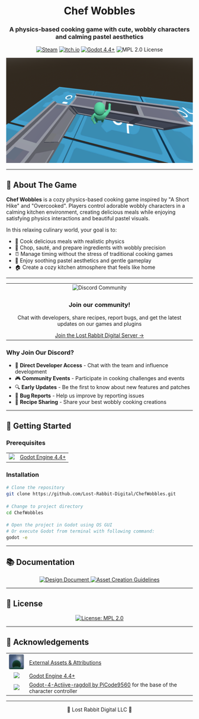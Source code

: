 <div align="center">
  <h1>Chef Wobbles</h1> 
  <h3>A physics-based cooking game with cute, wobbly characters and calming pastel aesthetics</h3>
  
  <p>
    <a href="https://store.steampowered.com/app/XXXXXXX/Chef_Wobbles/" target="_blank"><img src="https://img.shields.io/badge/Steam-Coming_Soon-blue?style=for-the-badge&logo=steam" alt="Steam"></a>
    <a href="https://lost-rabbit-digital.itch.io/chef-wobbles" target="_blank"><img src="https://img.shields.io/badge/itch.io-Coming_Soon-red?style=for-the-badge&logo=itch.io" alt="itch.io"></a>
    <a href="https://godotengine.org/" target="_blank"><img src="https://img.shields.io/badge/Godot-4.4+-blue?style=for-the-badge&logo=godot-engine" alt="Godot 4.4+"></a>
    <img src="https://img.shields.io/badge/license-MPL_2.0-yellow?style=for-the-badge" alt="MPL 2.0 License">
  </p>
</div>

<div align="center">
  <img src="project_management/screenshots/main_game_screenshot.png" alt="Game Screenshot" width="600"/>
</div>

---

## 📖 About The Game

**Chef Wobbles** is a cozy physics-based cooking game inspired by "A Short Hike" and "Overcooked". Players control adorable wobbly characters in a calming kitchen environment, creating delicious meals while enjoying satisfying physics interactions and beautiful pastel visuals.

In this relaxing culinary world, your goal is to:
- 🍳 Cook delicious meals with realistic physics
- 🥕 Chop, sauté, and prepare ingredients with wobbly precision
- ⏰ Manage timing without the stress of traditional cooking games
- 🎨 Enjoy soothing pastel aesthetics and gentle gameplay
- 🏠 Create a cozy kitchen atmosphere that feels like home

---

<div align="center">
  <table>
    <tr>
      <td align="center"><img src="project_management/dist/marketing/discord_card.png" alt="Discord Community" width="500"></td>
    </tr>
    <tr>
      <td align="center">
        <h3>Join our community!</h3>
        <p>Chat with developers, share recipes, report bugs, and get the latest updates on our games and plugins</p>
        <a href="https://discord.gg/Y7caBf7gBj" target="_blank">Join the Lost Rabbit Digital Server →</a>
      </td>
    </tr>
  </table>
</div>

### Why Join Our Discord?

- 💬 **Direct Developer Access** - Chat with the team and influence development
- 🎮 **Community Events** - Participate in cooking challenges and events
- 🔍 **Early Updates** - Be the first to know about new features and patches
- 🐛 **Bug Reports** - Help us improve by reporting issues
- 🍳 **Recipe Sharing** - Share your best wobbly cooking creations

---

## 🚀 Getting Started

### Prerequisites

<div align="center">
  <table>
    <tr>
      <td align="center"><img src="https://godotengine.org/assets/press/icon_color.svg" width="48"/></td>
      <td><a href="https://godotengine.org/download">Godot Engine 4.4+</a></td>
    </tr>
  </table>
</div>

### Installation

```bash
# Clone the repository
git clone https://github.com/Lost-Rabbit-Digital/ChefWobbles.git

# Change to project directory
cd ChefWobbles

# Open the project in Godot using OS GUI
# Or execute Godot from terminal with following command:
godot -e
```

---

## 📚 Documentation

<div align="center">
  <a href="project_management/design_document.md">
    <img src="https://img.shields.io/badge/Design_Document-blue?style=for-the-badge" alt="Design Document">
  </a>
  <a href="project_management/asset_creation_guidelines.md">
    <img src="https://img.shields.io/badge/Asset_Creation_Guidelines-green?style=for-the-badge" alt="Asset Creation Guidelines">
  </a>
</div>

---

## 📜 License

<div align="center">
  <a href="LICENSE">
    <img src="https://img.shields.io/badge/License-MPL_2.0-yellow.svg?style=for-the-badge" alt="License: MPL 2.0">
  </a>
</div>

---

## 🙏 Acknowledgements

<div align="center">
  <table>
    <tr>
      <td align="center"><img src="https://github.com/Lost-Rabbit-Digital/ChefWobbles/blob/main/godot_project/icon.png" width="48"/></td>
      <td><a href="project_management/external_assets.md">External Assets & Attributions</a></td>
    </tr>
    <tr>
      <td align="center"><img src="https://godotengine.org/assets/press/icon_color.svg" width="48"/></td>
      <td><a href="https://godotengine.org/download">Godot Engine 4.4+</a></td>
    </tr>
    <tr>
      <td align="center"><img src="https://avatars.githubusercontent.com/u/122909224?v=4" width="48"/></td>
      <td><a href="https://github.com/PiCode9560/Godot-4-Active-ragdoll" target="_blank">Godot-4-Actiive-ragdoll by PiCode9560</a> for the base of the character controller</td>
    </tr>
  </table>
</div>

---

<div align="center">
🐰 Lost Rabbit Digital LLC 🐰
</div>
